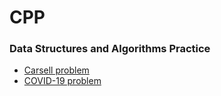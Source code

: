 # CPP

### Data Structures and Algorithms Practice

-   [Carsell problem](https://www.codechef.com/problems/CARSELL)
-   [COVID-19 problem](https://www.codechef.com/problems/COVIDLQ)
